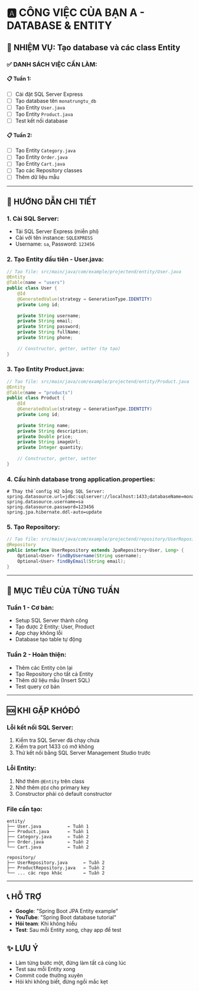 # 🅰️ CÔNG VIỆC CỦA BẠN A - DATABASE & ENTITY

## 🎯 NHIỆM VỤ: Tạo database và các class Entity

### ✅ DANH SÁCH VIỆC CẦN LÀM:

#### 📋 Tuần 1:
- [ ] Cài đặt SQL Server Express
- [ ] Tạo database tên `monatrungtu_db`
- [ ] Tạo Entity `User.java`
- [ ] Tạo Entity `Product.java` 
- [ ] Test kết nối database

#### 📋 Tuần 2:
- [ ] Tạo Entity `Category.java`
- [ ] Tạo Entity `Order.java`
- [ ] Tạo Entity `Cart.java`
- [ ] Tạo các Repository classes
- [ ] Thêm dữ liệu mẫu

---

## 📖 HƯỚNG DẪN CHI TIẾT

### 1. Cài SQL Server:
- Tải SQL Server Express (miễn phí)
- Cài với tên instance: `SQLEXPRESS`
- Username: `sa`, Password: `123456`

### 2. Tạo Entity đầu tiên - User.java:
```java
// Tạo file: src/main/java/com/example/projectend/entity/User.java
@Entity
@Table(name = "users")
public class User {
    @Id
    @GeneratedValue(strategy = GenerationType.IDENTITY)
    private Long id;
    
    private String username;
    private String email;
    private String password;
    private String fullName;
    private String phone;
    
    // Constructor, getter, setter (tự tạo)
}
```

### 3. Tạo Entity Product.java:
```java
// Tạo file: src/main/java/com/example/projectend/entity/Product.java
@Entity
@Table(name = "products")
public class Product {
    @Id
    @GeneratedValue(strategy = GenerationType.IDENTITY)
    private Long id;
    
    private String name;
    private String description;
    private Double price;
    private String imageUrl;
    private Integer quantity;
    
    // Constructor, getter, setter
}
```

### 4. Cấu hình database trong application.properties:
```properties
# Thay thế config H2 bằng SQL Server:
spring.datasource.url=jdbc:sqlserver://localhost:1433;databaseName=monatrungtu_db
spring.datasource.username=sa
spring.datasource.password=123456
spring.jpa.hibernate.ddl-auto=update
```

### 5. Tạo Repository:
```java
// Tạo file: src/main/java/com/example/projectend/repository/UserRepository.java
@Repository
public interface UserRepository extends JpaRepository<User, Long> {
    Optional<User> findByUsername(String username);
    Optional<User> findByEmail(String email);
}
```

---

## 🎯 MỤC TIÊU CỦA TỪNG TUẦN

### Tuần 1 - Cơ bản:
- Setup SQL Server thành công
- Tạo được 2 Entity: User, Product
- App chạy không lỗi
- Database tạo table tự động

### Tuần 2 - Hoàn thiện:
- Thêm các Entity còn lại
- Tạo Repository cho tất cả Entity
- Thêm dữ liệu mẫu (Insert SQL)
- Test query cơ bản

---

## 🆘 KHI GẶP KHÓĐÓ

### Lỗi kết nối SQL Server:
1. Kiểm tra SQL Server đã chạy chưa
2. Kiểm tra port 1433 có mở không
3. Thử kết nối bằng SQL Server Management Studio trước

### Lỗi Entity:
1. Nhớ thêm `@Entity` trên class
2. Nhớ thêm `@Id` cho primary key
3. Constructor phải có default constructor

### File cần tạo:
```
entity/
├── User.java          ← Tuần 1
├── Product.java       ← Tuần 1  
├── Category.java      ← Tuần 2
├── Order.java         ← Tuần 2
└── Cart.java          ← Tuần 2

repository/
├── UserRepository.java      ← Tuần 2
├── ProductRepository.java   ← Tuần 2
└── ... các repo khác        ← Tuần 2
```

---

## 📞 HỖ TRỢ

- **Google**: "Spring Boot JPA Entity example"
- **YouTube**: "Spring Boot database tutorial"
- **Hỏi team**: Khi không hiểu
- **Test**: Sau mỗi Entity xong, chạy app để test

## ✨ LƯU Ý

- Làm từng bước một, đừng làm tất cả cùng lúc
- Test sau mỗi Entity xong
- Commit code thường xuyên
- Hỏi khi không biết, đừng ngồi mắc kẹt
